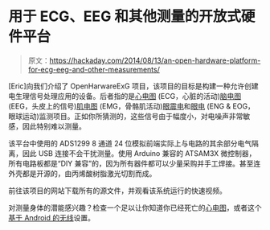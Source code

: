 # 用于 ECG、EEG 和其他测量的开放式硬件平台

> 原文：<https://hackaday.com/2014/08/13/an-open-hardware-platform-for-ecg-eeg-and-other-measurements/>

[Eric]向我们介绍了 OpenHarwareExG 项目，该项目的目标是构建一种允许创建电生理信号处理应用的设备。后者指的是[心电图](http://en.wikipedia.org/wiki/Electrocardiography) (ECG，心脏的活动)[脑电图](http://en.wikipedia.org/wiki/Electroencephalography) (EEG，头皮上的信号)[肌电图](http://en.wikipedia.org/wiki/Electromyography) (EMG，骨骼肌活动)[眼震电](http://en.wikipedia.org/wiki/Electronystagmography)和[眼电](http://en.wikipedia.org/wiki/Electrooculography) (ENG & EOG，眼球运动)监测项目。正如你所猜测的，这些信号由于幅度小，对电噪声非常敏感，因此特别难以测量。

该平台中使用的 ADS1299 8 通道 24 位模拟前端实际上与电路的其余部分电气隔离，因此 USB 连接不会干扰测量。使用 Arduino 兼容的 ATSAM3X 微控制器，所有电路板都是“DIY 兼容”的，因为所有器件都可以少量采购并手工焊接。甚至连外壳都是开源的，由丙烯酸树脂激光切割而成。

前往该项目的网站下载所有的源文件，并观看该系统运行的快速视频。

对测量身体的潜能感兴趣？检查一个足以让你知道你已经死亡的[心电图](http://hackaday.com/2014/02/13/arduino-powered-ecg-informs-users-of-their-death/)，或者这个[基于 Android 的无线](http://hackaday.com/2014/06/05/android-based-wireless-ecg/)设置。